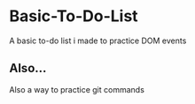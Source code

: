 # Basic-To-Do-List
A basic to-do list i made to practice DOM events

## Also...
Also a way to practice git commands
